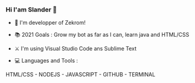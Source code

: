 ### Hi I'am Slander 👋

+ 🤖 I'm developper of Zekrom!
+ 📚 2021 Goals : Grow my bot as far as I can, learn java and HTML/CSS
+ ⚔️ I'm using Visual Studio Code ans Sublime Text

+ 💻 Languages and Tools : 

HTML/CSS - NODEJS - JAVASCRIPT - GITHUB - TERMINAL
